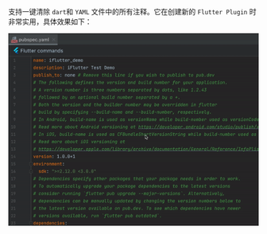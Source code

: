 支持一键清除 `dart`和 `YAML` 文件中的所有注释。它在创建新的 `Flutter Plugin` 时非常实用，具体效果如下：

![Remove Comment](../../configs/remove_comment.gif)
